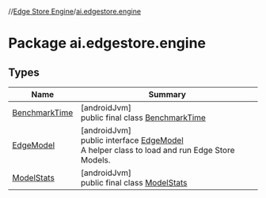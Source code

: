 //[Edge Store Engine](../../index.md)/[ai.edgestore.engine](index.md)

# Package ai.edgestore.engine

## Types

| Name | Summary |
|---|---|
| [BenchmarkTime](-benchmark-time/index.md) | [androidJvm]<br>public final class [BenchmarkTime](-benchmark-time/index.md) |
| [EdgeModel](-edge-model/index.md) | [androidJvm]<br>public interface [EdgeModel](-edge-model/index.md)<br>A helper class to load and run Edge Store Models. |
| [ModelStats](-model-stats/index.md) | [androidJvm]<br>public final class [ModelStats](-model-stats/index.md) |
